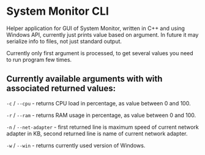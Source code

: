 # System Monitor CLI
Helper application for GUI of System Monitor, written in C++ and using Windows API, currently just prints value based on argument.
In future it may serialize info to files, not just standard output.

Currently only first argument is processed, to get several values you need to run program few times.



## Currently available arguments with with associated returned values:

`-c` / `--cpu` - returns CPU load in percentage, as value between 0 and 100.

`-r` / `--ram` - returns RAM usage in percentage, as value between 0 and 100.

`-n` / `--net-adapter` - first returned line is maximum speed of current network adapter in KB, second returned line is 
name of current network adapter.

`-w` / `--win` - returns currently used version of Windows.

